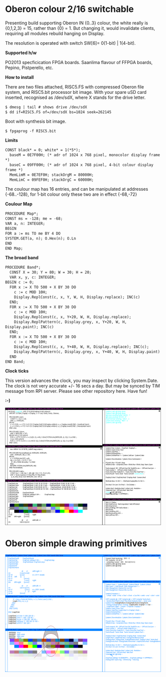 # Oberon colour 2/16 switchable

Presenting build supporting Oberon IN
{0..3} colour, the white really is {0,1,2,3} = 15, rather than {0} = 1.
But changing it, would invalidate clients, requiring all modules rebuild hanging on Display.

The resolution is operated with switch SW[6]= 0(1-bit) | 1(4-bit).


**Supported h/w**

PO2013 specficication FPGA boards.
Saanlima flavour of FFPGA boards, Pepino, Pistperello, etc. 

**How to install**

There are two files attached, RISC5.FS with compressed Oberon file system, and RISC5.bit processor bit image.
With your spare uSD card inserted, recognised as /dev/sdX, where X stands for the drive letter.

	$ dmesg | tail # shows drive /dev/sdX
	$ dd if=RISC5.FS of=/dev/sdX bs=1024 seek=262145

Boot with synthesis bit image.

	$ fpgaprog -f RISC5.bit

**Limits**

	CONST black* = 0; white* = 1(*5*); 
	  baseM = 0E7F00H; (* adr of 1024 x 768 pixel, monocolor display frame *)
	  baseC = 09FF00H; (* adr of 1024 x 768 pixel, 4-bit colour display frame *)
	  MemLimM = 0E7EF0H; stackOrgM = 80000H;
	  MemLimC = 09FEF0H; stackOrgC = 60000H;

The coulour map has 16 entries, and can be manipulated at addresses {-68..-128}, for 1-bit colour only these two are in effect {-68,-72}

**Coulour Map**
  
	PROCEDURE Map*;
	CONST ms = -128; me = -68;
	VAR a, n: INTEGER;
	BEGIN
	FOR a := ms TO me BY 4 DO
	SYSTEM.GET(a, n); O.Hex(n); O.Ln
	END
	END Map;

**The broad band**

	PROCEDURE Band*;
	  CONST X = 30; Y = 80; W = 30; H = 20;
	  VAR x, y, c: INTEGER;
	BEGIN c := 0;
	  FOR x := X TO 500 + X BY 30 DO
	    c := c MOD 10H;
	    Display.ReplConst(c, x, Y, W, H, Display.replace); INC(c)
	  END;
	  FOR x := X TO 500 + X BY 30 DO
	    c := c MOD 10H;
	    Display.ReplConst(c, x, Y+20, W, H, Display.replace);
	    Display.ReplPattern(c, Display.grey, x, Y+20, W, H, Display.paint); INC(c)
	  END;
	  FOR x := X TO 500 + X BY 30 DO
	    c := c MOD 10H;
	    Display.ReplConst(c, x, Y+40, W, H, Display.replace); INC(c);
	    Display.ReplPattern(c, Display.grey, x, Y+40, W, H, Display.paint)
	  END
	END Band;

**Clock ticks**

This version advances the clock, you may inspect by clicking System.Date. The clock is not very accurate +/- 16 secs a day. But may be synced by TIM message from RPI server.
Please see other repository here.
Have fun!

**:-)**

![RGB](Oberon-Band.png?raw=true "Band")

# Oberon simple drawing primitives

![RGB](Oberon-Graph.png?raw=true "Graph")
